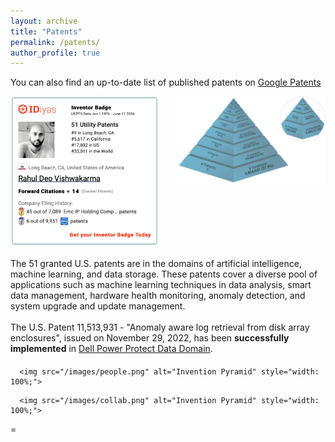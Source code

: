 ```yaml
---
layout: archive
title: "Patents"
permalink: /patents/
author_profile: true
---
```



You can also find an up-to-date list of published patents on <a href="https://patents.google.com/?inventor=%22Rahul+Deo+Vishwakarma%22,Rahul+Vishwakarma&num=100&sort=new&dups=language&clustered=true" target="_blank">Google Patents</a>

<div style="display: flex; align-items: flex-start;">
  <div style="width: 50%; margin-right: 30px;">
    <a href="https://idiyas.com/inventor/rahul-deo-vishwakarma" target="_blank">
      <img src="/images/patents.png" alt="Inventor Badge" style="width: 100%;">
    </a>
  </div>
  <div style="width: 50%;">
    <a href="https://idiyas.com/distribution/pyramid" target="_blank">
      <img src="/images/pyramid.png" alt="Invention Pyramid" style="width: 100%;">
    </a>
  </div>
</div>

<div>
<br>
    <p style="margin-top: 0; margin-bottom: 20px;">
      The 51 granted U.S. patents are in the domains of artificial intelligence, machine learning, and data storage. These patents cover a diverse pool of applications such as machine learning techniques in data analysis, smart data management, hardware health monitoring, anomaly detection, and system upgrade and update management.
      <br>
      <br>
      The U.S. Patent 11,513,931 - "Anomaly aware log retrieval from disk array enclosures", issued on November 29, 2022, has been <strong>successfully implemented</strong> in <a href="https://www.dell.com/en-us/work/shop/powerprotect-dd-series-appliances/spd/powerprotect-dd-appliances" target="_blank">Dell Power Protect Data Domain</a>.
    </p>
  </div>

 <div style="width: 100%;">

      <img src="/images/people.png" alt="Invention Pyramid" style="width: 100%;">

  </div>

   <div style="width: 100%;">

      <img src="/images/collab.png" alt="Invention Pyramid" style="width: 100%;">
 =
  </div>